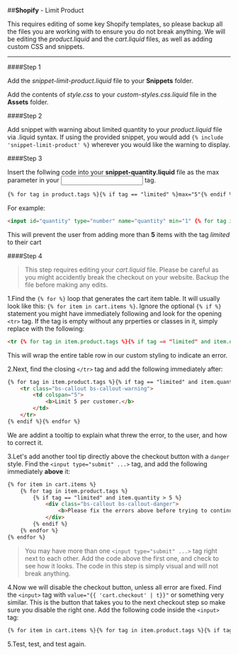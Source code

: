 ##**Shopify** - Limit Product

This requires editing of some key Shopify templates, so please backup all the files you are working with to ensure you do not break anything. We will be editing the *product.liquid* and the *cart.liquid* files, as well as adding custom CSS and snippets.

---

####Step 1

Add the *snippet-limit-product.liquid* file to your **Snippets** folder.

Add the contents of *style.css* to your *custom-styles.css.liquid* file in the **Assets** folder.

####Step 2

Add snippet with warning about limited quantity to your *product.liquid* file via .liquid syntax. If using the provided snippet, you would add `{% include 'snippet-limit-product' %}` wherever you would like the warning to display.

####Step 3

Insert the follwing code into your **snippet-quantity.liquid** file as the max parameter in your **<input></input>** tag.

```html
{% for tag in product.tags %}{% if tag == "limited" %}max="5"{% endif %}{% endfor %}
```

For example:

```html
<input id="quantity" type="number" name="quantity" min="1" {% for tag in product.tags %}{% if tag == "limited" %}max="5"{% endif %}{% endfor %} value="1" />
```

This will prevent the user from adding more than **5** items with the tag *limited* to their cart

####Step 4

>This step requires editing your *cart.liquid* file. Please be careful as you might accidently break the checkout on your website. Backup the file before making any edits.

1.Find the `{% for %}` loop that generates the cart item table. It will usually look like this: `{% for item in cart.items %}`. Ignore the optional `{% if %}` statement you might have immediately following and look for the opening `<tr>` tag. If the tag is empty without any prperties or classes in it, simply replace with the following:

```html
<tr {% for tag in item.product.tags %}{% if tag == "limited" and item.quantity > 5 %}class="bs-callout bs-callout-warning"{% endif %}{% endfor %}>
```

This will wrap the entire table row in our custom styling to indicate an error.

2.Next, find the closing `</tr>` tag and add the following immediately after:

```html
{% for tag in item.product.tags %}{% if tag == "limited" and item.quantity > 5 %}
    <tr class="bs-callout bs-callout-warning">
        <td colspan="5">
            <b>Limit 5 per customer.</b>
        </td>
    </tr>
{% endif %}{% endfor %}
```

We are addint a tooltip to explain what threw the error, to the user, and how to correct it.

3.Let's add another tool tip directly above the checkout button with a `danger` style. Find the `<input type="submit" ...>` tag, and add the following immediately **above** it:

```html
{% for item in cart.items %}
    {% for tag in item.product.tags %}
        {% if tag == "limited" and item.quantity > 5 %}
            <div class="bs-callout bs-callout-danger">
                <b>Please fix the errors above before trying to continue.</b>
            </div>
        {% endif %}
    {% endfor %}
{% endfor %}
```

>You may have more than one `<input type="submit" ...>` tag right next to each other. Add the code above the first one, and check to see how it looks. The code in this step is simply visual and will not break anything.

4.Now we will disable the checkout button, unless all error are fixed. Find the `<input>` tag with `value="{{ 'cart.checkout' | t}}"` or something very similar. This is the button that takes you to the next checkout step so make sure you disable the right one. Add the following code inside the `<input>` tag:

```html
{% for item in cart.items %}{% for tag in item.product.tags %}{% if tag == "limited" and item.quantity > 5 %}disabled{% endif %}{% endfor %}{% endfor %}
```

5.Test, test, and test again.
